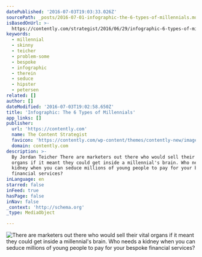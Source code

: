```yaml
---
datePublished: '2016-07-03T19:03:33.026Z'
sourcePath: _posts/2016-07-01-infographic-the-6-types-of-millennials.md
isBasedOnUrl: >-
  https://contently.com/strategist/2016/06/29/infographic-6-types-of-millennials/
keywords:
  - millennial
  - skinny
  - teicher
  - problem-some
  - bespoke
  - infographic
  - therein
  - seduce
  - hipster
  - petersen
related: []
author: []
dateModified: '2016-07-03T19:02:58.650Z'
title: 'Infographic: The 6 Types of Millennials'
app_links: []
publisher:
  url: 'https://contently.com'
  name: The Content Strategist
  favicon: 'https://contently.com/wp-content/themes/contently-new/images/favicon.ico'
  domain: contently.com
description: >-
  By Jordan Teicher There are marketers out there who would sell their vital
  organs if it meant they could get inside a millennial's brain. Who needs a
  kidney when you can seduce millions of young people to pay for your bespoke
  financial services?
inLanguage: en
starred: false
inFeed: true
hasPage: false
inNav: false
_context: 'http://schema.org'
_type: MediaObject

---
```

![There are marketers out there who would sell their vital organs if it meant they could get inside a millennial's brain. Who needs a kidney when you can seduce millions of young people to pay for your bespoke financial services?](https://the-grid-user-content.s3-us-west-2.amazonaws.com/67e729af-2186-4bab-afb7-fc5eca987f1d.png)